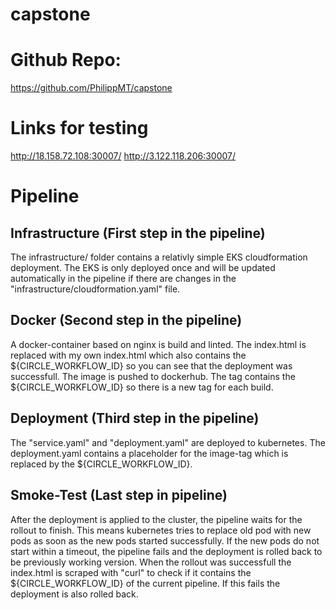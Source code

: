 # capstone

# Github Repo: 
https://github.com/PhilippMT/capstone

# Links for testing
http://18.158.72.108:30007/
http://3.122.118.206:30007/

# Pipeline

## Infrastructure (First step in the pipeline)
The infrastructure/ folder contains a relativly simple EKS cloudformation deployment. The EKS is only deployed once and will be updated automatically in the pipeline if there are changes in the "infrastructure/cloudformation.yaml" file.

## Docker (Second step in the pipeline)
A docker-container based on nginx is build and linted. The index.html is replaced with my own index.html which also contains the ${CIRCLE_WORKFLOW_ID} so you can see that the deployment was successfull. The image is pushed to dockerhub. The tag contains the \$\{CIRCLE_WORKFLOW_ID\} so there is a new tag for each build.

## Deployment (Third step in the pipeline)
The "service.yaml" and "deployment.yaml" are deployed to kubernetes. The deployment.yaml contains a placeholder for the image-tag which is replaced by the \$\{CIRCLE_WORKFLOW_ID\}.

## Smoke-Test (Last step in pipeline)
After the deployment is applied to the cluster, the pipeline waits for the rollout to finish. This means kubernetes tries to replace old pod with new pods as soon as the new pods started successfully. If the new pods do not start within a timeout, the pipeline fails and the deployment is rolled back to be previously working version.
When the rollout was successfull the index.html is scraped with "curl" to check if it contains the \$\{CIRCLE_WORKFLOW_ID\} of the current pipeline. If this fails the deployment is also rolled back.